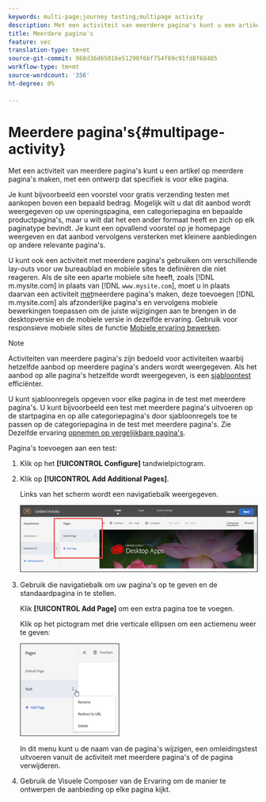 ```yaml
---
keywords: multi-page;journey testing;multipage activity
description: Met een activiteit van meerdere pagina's kunt u een artikel op meerdere pagina's maken, met een ontwerp dat specifiek is voor elke pagina.
title: Meerdere pagina's
feature: vec
translation-type: tm+mt
source-git-commit: 968d36d65016e51290f6bf754f69c91fd8f68405
workflow-type: tm+mt
source-wordcount: '356'
ht-degree: 0%

---
```



# Meerdere pagina&#39;s{#multipage-activity}

Met een activiteit van meerdere pagina&#39;s kunt u een artikel op meerdere pagina&#39;s maken, met een ontwerp dat specifiek is voor elke pagina.

Je kunt bijvoorbeeld een voorstel voor gratis verzending testen met aankopen boven een bepaald bedrag. Mogelijk wilt u dat dit aanbod wordt weergegeven op uw openingspagina, een categoriepagina en bepaalde productpagina&#39;s, maar u wilt dat het een ander formaat heeft en zich op elk paginatype bevindt. Je kunt een opvallend voorstel op je homepage weergeven en dat aanbod vervolgens versterken met kleinere aanbiedingen op andere relevante pagina&#39;s.

U kunt ook een activiteit met meerdere pagina&#39;s gebruiken om verschillende lay-outs voor uw bureaublad en mobiele sites te definiëren die niet reageren. Als de site een aparte mobiele site heeft, zoals [!DNL m.mysite.com] in plaats van [!DNL `www.mysite.com`], moet u in plaats daarvan een activiteit [met](/help/c-experiences/c-visual-experience-composer/multipage-activity.md#concept_277E096063E14813AC5D8EDFA1D2ED48)meerdere pagina&#39;s maken, deze toevoegen [!DNL m.mysite.com] als afzonderlijke pagina&#39;s en vervolgens mobiele bewerkingen toepassen om de juiste wijzigingen aan te brengen in de desktopversie en de mobiele versie in dezelfde ervaring. Gebruik voor responsieve mobiele sites de functie [Mobiele ervaring bewerken](/help/c-experiences/c-visual-experience-composer/mobile-viewports.md#concept_8E45527C4ABC41D59AA3553BEDC76FA5).

>[!NOTE]
>
>Activiteiten van meerdere pagina&#39;s zijn bedoeld voor activiteiten waarbij hetzelfde aanbod op meerdere pagina&#39;s anders wordt weergegeven. Als het aanbod op alle pagina&#39;s hetzelfde wordt weergegeven, is een [sjabloontest](/help/c-experiences/c-visual-experience-composer/temtest.md#task_2539D51A18044F82B0D9895636546781) efficiënter.

U kunt sjabloonregels opgeven voor elke pagina in de test met meerdere pagina&#39;s. U kunt bijvoorbeeld een test met meerdere pagina&#39;s uitvoeren op de startpagina en op alle categoriepagina&#39;s door sjabloonregels toe te passen op de categoriepagina in de test met meerdere pagina&#39;s. Zie Dezelfde ervaring [opnemen op vergelijkbare pagina&#39;s](/help/c-experiences/c-visual-experience-composer/temtest.md#task_2539D51A18044F82B0D9895636546781).

Pagina&#39;s toevoegen aan een test:

1. Klik op het **[!UICONTROL Configure]** tandwielpictogram.
1. Klik op **[!UICONTROL Add Additional Pages]**.

   Links van het scherm wordt een navigatiebalk weergegeven.

   ![](assets/multipage_nav.png)

1. Gebruik die navigatiebalk om uw pagina&#39;s op te geven en de standaardpagina in te stellen.

   Klik **[!UICONTROL Add Page]** om een extra pagina toe te voegen.

   Klik op het pictogram met drie verticale ellipsen om een actiemenu weer te geven:

   ![](assets/multipage_menu.png)

   In dit menu kunt u de naam van de pagina&#39;s wijzigen, een omleidingstest uitvoeren vanuit de activiteit met meerdere pagina&#39;s of de pagina verwijderen.

1. Gebruik de Visuele Composer van de Ervaring om de manier te ontwerpen de aanbieding op elke pagina kijkt.

